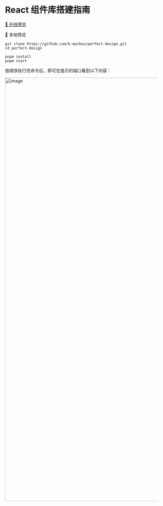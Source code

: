 # React 组件库搭建指南

[🚀 在线预览](https://k-maikou.github.io/perfect-design)

🚆 本地预览

```
git clone https://github.com/k-maikou/perfect-design.git
cd perfect-design

pnpm install
pnpm start
```

按顺序执行完命令后，即可在提示的端口看到以下内容：

<img width="1394" alt="image" src="https://user-images.githubusercontent.com/55917074/220271167-6f2dde4a-7fd1-473a-9b95-6e237b82802e.png">

